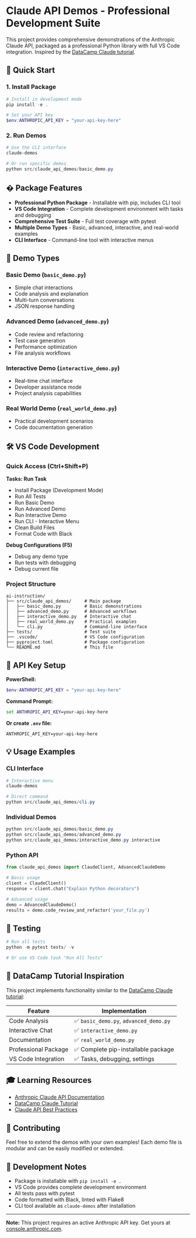 # Claude API Demos - Professional Development Suite

This project provides comprehensive demonstrations of the Anthropic Claude API, packaged as a professional Python library with full VS Code integration. Inspired by the [DataCamp Claude tutorial](https://www.datacamp.com/tutorial/claude-code).

## 🚀 Quick Start

### 1. Install Package
```powershell
# Install in development mode
pip install -e .

# Set your API key
$env:ANTHROPIC_API_KEY = "your-api-key-here"
```

### 2. Run Demos
```powershell
# Use the CLI interface
claude-demos

# Or run specific demos
python src/claude_api_demos/basic_demo.py
```

## � Package Features

- **Professional Python Package** - Installable with pip, includes CLI tool
- **VS Code Integration** - Complete development environment with tasks and debugging
- **Comprehensive Test Suite** - Full test coverage with pytest
- **Multiple Demo Types** - Basic, advanced, interactive, and real-world examples
- **CLI Interface** - Command-line tool with interactive menus

## 🎯 Demo Types

### Basic Demo (`basic_demo.py`)
- Simple chat interactions
- Code analysis and explanation  
- Multi-turn conversations
- JSON response handling

### Advanced Demo (`advanced_demo.py`)
- Code review and refactoring
- Test case generation
- Performance optimization
- File analysis workflows

### Interactive Demo (`interactive_demo.py`)
- Real-time chat interface
- Developer assistance mode
- Project analysis capabilities

### Real World Demo (`real_world_demo.py`)
- Practical development scenarios
- Code documentation generation
## 🛠️ VS Code Development

### Quick Access (Ctrl+Shift+P)

**Tasks: Run Task**
- Install Package (Development Mode)
- Run All Tests  
- Run Basic Demo
- Run Advanced Demo
- Run Interactive Demo
- Run CLI - Interactive Menu
- Clean Build Files
- Format Code with Black

**Debug Configurations (F5)**
- Debug any demo type
- Run tests with debugging
- Debug current file

### Project Structure

```
ai-instruction/
├── src/claude_api_demos/     # Main package
│   ├── basic_demo.py         # Basic demonstrations
│   ├── advanced_demo.py      # Advanced workflows
│   ├── interactive_demo.py   # Interactive chat
│   ├── real_world_demo.py    # Practical examples
│   └── cli.py                # Command-line interface
├── tests/                    # Test suite
├── .vscode/                  # VS Code configuration
├── pyproject.toml            # Package configuration
└── README.md                 # This file
```

## 🎯 API Key Setup

**PowerShell:**
```powershell
$env:ANTHROPIC_API_KEY = "your-api-key-here"
```

**Command Prompt:**
```cmd
set ANTHROPIC_API_KEY=your-api-key-here
```

**Or create `.env` file:**
```
ANTHROPIC_API_KEY=your-api-key-here
```

## 💡 Usage Examples

### CLI Interface
```powershell
# Interactive menu
claude-demos

# Direct command
python src/claude_api_demos/cli.py
```

### Individual Demos
```powershell
python src/claude_api_demos/basic_demo.py
python src/claude_api_demos/advanced_demo.py
python src/claude_api_demos/interactive_demo.py interactive
```

### Python API
```python
from claude_api_demos import ClaudeClient, AdvancedClaudeDemo

# Basic usage
client = ClaudeClient()
response = client.chat("Explain Python decorators")

# Advanced usage  
demo = AdvancedClaudeDemo()
results = demo.code_review_and_refactor('your_file.py')
```

## 🧪 Testing

```powershell
# Run all tests
python -m pytest tests/ -v

# Or use VS Code task "Run All Tests"
```

## 🔧 DataCamp Tutorial Inspiration

This project implements functionality similar to the [DataCamp Claude tutorial](https://www.datacamp.com/tutorial/claude-code):

| Feature | Implementation |
|---------|----------------|
| Code Analysis | ✅ `basic_demo.py`, `advanced_demo.py` |
| Interactive Chat | ✅ `interactive_demo.py` |
| Documentation | ✅ `real_world_demo.py` |
| Professional Package | ✅ Complete pip-installable package |
| VS Code Integration | ✅ Tasks, debugging, settings |

## 🎓 Learning Resources

- [Anthropic Claude API Documentation](https://docs.anthropic.com/)
- [DataCamp Claude Tutorial](https://www.datacamp.com/tutorial/claude-code)
- [Claude API Best Practices](https://docs.anthropic.com/en/docs/build-with-claude/best-practices)

## 🤝 Contributing

Feel free to extend the demos with your own examples! Each demo file is modular and can be easily modified or extended.

## 📝 Development Notes

- Package is installable with `pip install -e .`
- VS Code provides complete development environment
- All tests pass with pytest
- Code formatted with Black, linted with Flake8
- CLI tool available as `claude-demos` after installation

---

**Note:** This project requires an active Anthropic API key. Get yours at [console.anthropic.com](https://console.anthropic.com/).
